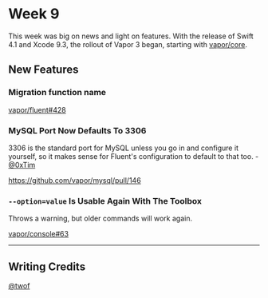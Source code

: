 # Week 9
This week was big on news and light on features. With the release of Swift 4.1 and Xcode 9.3, the rollout of Vapor 3 began, starting with [vapor/core](https://github.com/vapor/core/releases/tag/3.0.0). 

## New Features

### Migration function name

[vapor/fluent#428](https://github.com/vapor/fluent/pull/428)

### MySQL Port Now Defaults To 3306
3306 is the standard port for MySQL unless you go in and configure it yourself, so it makes sense for Fluent's configuration to default to that too. - [@0xTim](https://github.com/0xTim)

https://github.com/vapor/mysql/pull/146

### `--option=value` Is Usable Again With The Toolbox
Throws a warning, but older commands will work again.

[vapor/console#63](https://github.com/vapor/console/pull/63)

***
## Writing Credits
[@twof](https://github.com/twof)
